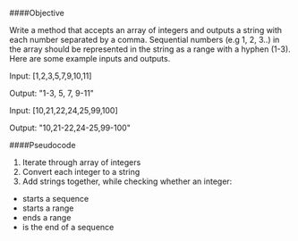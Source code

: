 ####Objective

Write a method that accepts an array of integers and outputs a string with each number separated by a comma. Sequential numbers (e.g 1, 2, 3..) in the array should be represented in the string as a range with a hyphen (1-3). Here are some example inputs and outputs.

  Input: [1,2,3,5,7,9,10,11]

  Output: "1-3, 5, 7, 9-11"

  Input: [10,21,22,24,25,99,100]

  Output: "10,21-22,24-25,99-100"

####Pseudocode

1. Iterate through array of integers
2. Convert each integer to a string
3. Add strings together, while checking whether an integer:
 - starts a sequence
 - starts a range
 - ends a range
 - is the end of a sequence





